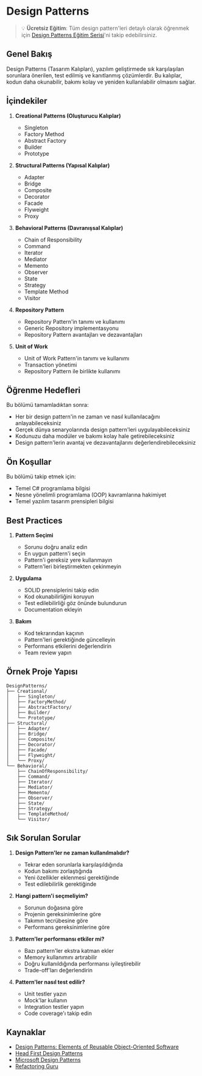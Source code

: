 # Design Patterns

> 💡 **Ücretsiz Eğitim**: Tüm design pattern'leri detaylı olarak öğrenmek için [Design Patterns Eğitim Serisi](https://www.youtube.com/watch?v=qnywUzPq93w&list=PL8RMb0y6lf9s2YVmfmwRUcHZMB6Uuk3_V)'ni takip edebilirsiniz.

## Genel Bakış
Design Patterns (Tasarım Kalıpları), yazılım geliştirmede sık karşılaşılan sorunlara önerilen, test edilmiş ve kanıtlanmış çözümlerdir. Bu kalıplar, kodun daha okunabilir, bakımı kolay ve yeniden kullanılabilir olmasını sağlar.

## İçindekiler
1. **Creational Patterns (Oluşturucu Kalıplar)**
   - Singleton
   - Factory Method
   - Abstract Factory
   - Builder
   - Prototype

2. **Structural Patterns (Yapısal Kalıplar)**
   - Adapter
   - Bridge
   - Composite
   - Decorator
   - Facade
   - Flyweight
   - Proxy

3. **Behavioral Patterns (Davranışsal Kalıplar)**
   - Chain of Responsibility
   - Command
   - Iterator
   - Mediator
   - Memento
   - Observer
   - State
   - Strategy
   - Template Method
   - Visitor

4. **Repository Pattern**
   - Repository Pattern'in tanımı ve kullanımı
   - Generic Repository implementasyonu
   - Repository Pattern avantajları ve dezavantajları

5. **Unit of Work**
   - Unit of Work Pattern'in tanımı ve kullanımı
   - Transaction yönetimi
   - Repository Pattern ile birlikte kullanımı

## Öğrenme Hedefleri
Bu bölümü tamamladıktan sonra:
- Her bir design pattern'in ne zaman ve nasıl kullanılacağını anlayabileceksiniz
- Gerçek dünya senaryolarında design pattern'leri uygulayabileceksiniz
- Kodunuzu daha modüler ve bakımı kolay hale getirebileceksiniz
- Design pattern'lerin avantaj ve dezavantajlarını değerlendirebileceksiniz

## Ön Koşullar
Bu bölümü takip etmek için:
- Temel C# programlama bilgisi
- Nesne yönelimli programlama (OOP) kavramlarına hakimiyet
- Temel yazılım tasarım prensipleri bilgisi

## Best Practices
1. **Pattern Seçimi**
   - Sorunu doğru analiz edin
   - En uygun pattern'i seçin
   - Pattern'i gereksiz yere kullanmayın
   - Pattern'leri birleştirmekten çekinmeyin

2. **Uygulama**
   - SOLID prensiplerini takip edin
   - Kod okunabilirliğini koruyun
   - Test edilebilirliği göz önünde bulundurun
   - Documentation ekleyin

3. **Bakım**
   - Kod tekrarından kaçının
   - Pattern'leri gerektiğinde güncelleyin
   - Performans etkilerini değerlendirin
   - Team review yapın

## Örnek Proje Yapısı
```plaintext
DesignPatterns/
├── Creational/
│   ├── Singleton/
│   ├── FactoryMethod/
│   ├── AbstractFactory/
│   ├── Builder/
│   └── Prototype/
├── Structural/
│   ├── Adapter/
│   ├── Bridge/
│   ├── Composite/
│   ├── Decorator/
│   ├── Facade/
│   ├── Flyweight/
│   └── Proxy/
└── Behavioral/
    ├── ChainOfResponsibility/
    ├── Command/
    ├── Iterator/
    ├── Mediator/
    ├── Memento/
    ├── Observer/
    ├── State/
    ├── Strategy/
    ├── TemplateMethod/
    └── Visitor/
```

## Sık Sorulan Sorular
1. **Design Pattern'ler ne zaman kullanılmalıdır?**
   - Tekrar eden sorunlarla karşılaşıldığında
   - Kodun bakımı zorlaştığında
   - Yeni özellikler eklenmesi gerektiğinde
   - Test edilebilirlik gerektiğinde

2. **Hangi pattern'i seçmeliyim?**
   - Sorunun doğasına göre
   - Projenin gereksinimlerine göre
   - Takımın tecrübesine göre
   - Performans gereksinimlerine göre

3. **Pattern'ler performansı etkiler mi?**
   - Bazı pattern'ler ekstra katman ekler
   - Memory kullanımını artırabilir
   - Doğru kullanıldığında performansı iyileştirebilir
   - Trade-off'ları değerlendirin

4. **Pattern'ler nasıl test edilir?**
   - Unit testler yazın
   - Mock'lar kullanın
   - Integration testler yapın
   - Code coverage'ı takip edin

## Kaynaklar
- [Design Patterns: Elements of Reusable Object-Oriented Software](https://www.amazon.com/Design-Patterns-Elements-Reusable-Object-Oriented/dp/0201633612)
- [Head First Design Patterns](https://www.amazon.com/Head-First-Design-Patterns-Brain-Friendly/dp/149207800X)
- [Microsoft Design Patterns](https://docs.microsoft.com/tr-tr/archive/msdn-magazine/2009/brownfield/patterns-in-practice)
- [Refactoring Guru](https://refactoring.guru/design-patterns) 
